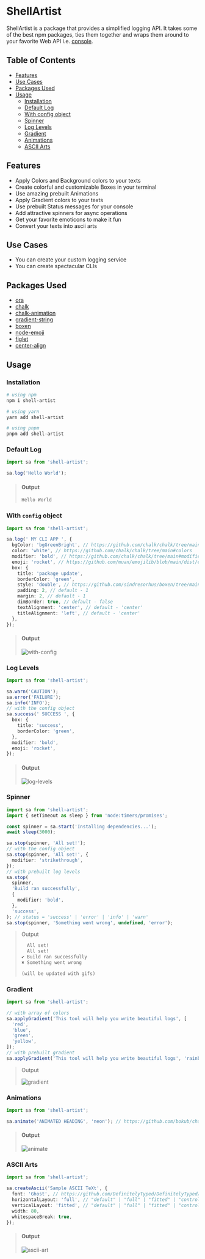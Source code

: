 # ShellArtist

ShellArtist is a package that provides a simplified logging API. It takes some of the best npm packages, ties them together and wraps them around to your favorite Web API i.e. [console](https://developer.mozilla.org/en-US/docs/Web/API/console).

## Table of Contents

- [Features](#features)
- [Use Cases](#use-cases)
- [Packages Used](#packages-used)
- [Usage](#usage)
  - [Installation](#installation)
  - [Default Log](#default-log)
  - [With config object](#with-config-object)
  - [Spinner](#spinner)
  - [Log Levels](#log-levels)
  - [Gradient](#gradient)
  - [Animations](#animations)
  - [ASCII Arts](#ascii-arts)

## Features

- Apply Colors and Background colors to your texts
- Create colorful and customizable Boxes in your terminal
- Use amazing prebuilt Animations
- Apply Gradient colors to your texts
- Use prebuilt Status messages for your console
- Add attractive spinners for async operations
- Get your favorite emoticons to make it fun
- Convert your texts into ascii arts

## Use Cases

- You can create your custom logging service
- You can create spectacular CLIs

## Packages Used

- [ora](https://www.npmjs.com/package/ora)
- [chalk](https://www.npmjs.com/package/chalk)
- [chalk-animation](https://www.npmjs.com/package/chalk-animation)
- [gradient-string](https://www.npmjs.com/package/gradient-string)
- [boxen](https://www.npmjs.com/package/boxen)
- [node-emoji](https://www.npmjs.com/package/node-emoji)
- [figlet](https://www.npmjs.com/package/figlet)
- [center-align](https://www.npmjs.com/package/center-align)

## Usage

### Installation

```bash
# using npm
npm i shell-artist

# using yarn
yarn add shell-artist

# using pnpm
pnpm add shell-artist
```

### Default Log

```typescript
import sa from 'shell-artist';

sa.log('Hello World');
```

> #### Output
>
> ```txt
> Hello World
> ```

### With `config` object

```typescript
import sa from 'shell-artist';

sa.log(' MY CLI APP ', {
  bgColor: 'bgGreenBright', // https://github.com/chalk/chalk/tree/main#background-colors,
  color: 'white', // https://github.com/chalk/chalk/tree/main#colors
  modifier: 'bold', // https://github.com/chalk/chalk/tree/main#modifiers
  emoji: 'rocket', // https://github.com/muan/emojilib/blob/main/dist/emoji-en-US.json,
  box: {
    title: 'package update',
    borderColor: 'green',
    style: 'double', // https://github.com/sindresorhus/boxen/tree/main#borderstyle (default - 'single')
    padding: 2, // default - 1
    margin: 2, // default - 1
    dimBorder: true, // default - false
    textAlignment: 'center', // default - 'center'
    titleAlignment: 'left', // default - 'center'
  },
});
```

> #### Output
>
> ![with-config](https://i.imgur.com/54QJlcc.png)

### Log Levels

```typescript
import sa from 'shell-artist';

sa.warn('CAUTION');
sa.error('FAILURE');
sa.info('INFO');
// with the config object
sa.success(' SUCCESS ', {
  box: {
    title: 'success',
    borderColor: 'green',
  },
  modifier: 'bold',
  emoji: 'rocket',
});
```

> #### Output
>
> ![log-levels](https://i.imgur.com/fHLsa38.png)

### Spinner

```typescript
import sa from 'shell-artist';
import { setTimeout as sleep } from 'node:timers/promises';

const spinner = sa.start('Installing dependencies...');
await sleep(3000);

sa.stop(spinner, 'All set!');
// with the config object
sa.stop(spinner, 'All set!', {
  modifier: 'strikethrough',
});
// with prebuilt log levels
sa.stop(
  spinner,
  'Build ran successfully',
  {
    modifier: 'bold',
  },
  'success',
); // status = 'success' | 'error' | 'info' | 'warn'
sa.stop(spinner, 'Something went wrong', undefined, 'error');
```

> Output
>
> ```txt
>   All set!
>   All set!
> ✔ Build ran successfully
> ✖ Something went wrong
>
> (will be updated with gifs)
> ```

### Gradient

```typescript
import sa from 'shell-artist';

// with array of colors
sa.applyGradient('This tool will help you write beautiful logs', [
  'red',
  'blue',
  'green',
  'yellow',
]);
// with prebuilt gradient
sa.applyGradient('This tool will help you write beautiful logs', 'rainbow'); // https://github.com/bokub/gradient-string#available-built-in-gradients
```

> Output
>
> ![gradient](https://i.imgur.com/OfuY2Di.png)

### Animations

```typescript
import sa from 'shell-artist';

sa.animate('ANIMATED HEADING', 'neon'); // https://github.com/bokub/chalk-animation#available-animations
```

> #### Output
>
> ![animate](https://imgur.com/dObMElL.gif)

### ASCII Arts

```typescript
import sa from 'shell-artist';

sa.createAscii('Sample ASCII TeXt', {
  font: 'Ghost', // https://github.com/DefinitelyTyped/DefinitelyTyped/blob/master/types/figlet/index.d.ts (default - 'Standard')
  horizontalLayout: 'full', // "default" | "full" | "fitted" | "controlled smushing" | "universal smushing" | undefined;
  verticalLayout: 'fitted', // "default" | "full" | "fitted" | "controlled smushing" | "universal smushing" | undefined;
  width: 80,
  whitespaceBreak: true,
});
```

> #### Output
>
> ![ascii-art](https://imgur.com/6wnxkSo.png)
